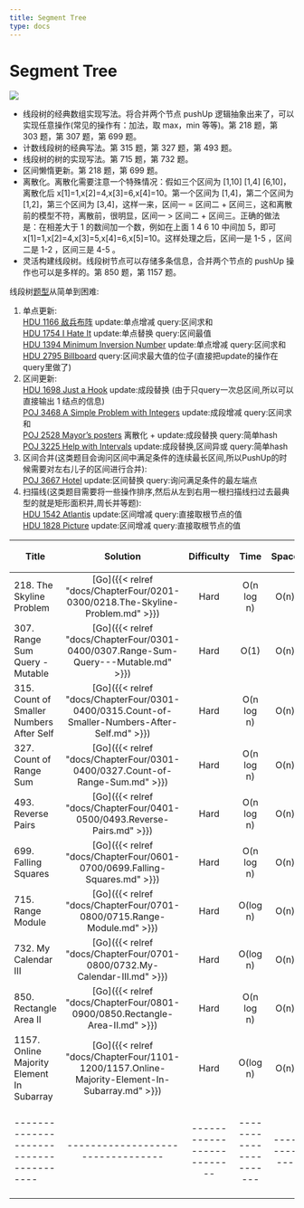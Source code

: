 ```yaml
---
title: Segment Tree
type: docs
---
```


# Segment Tree

![](https://img.halfrost.com/Leetcode/Segment_Tree.png)

- 线段树的经典数组实现写法。将合并两个节点 pushUp 逻辑抽象出来了，可以实现任意操作(常见的操作有：加法，取 max，min 等等)。第 218 题，第 303 题，第 307 题，第 699 题。
- 计数线段树的经典写法。第 315 题，第 327 题，第 493 题。
- 线段树的树的实现写法。第 715 题，第 732 题。
- 区间懒惰更新。第 218 题，第 699 题。
- 离散化。离散化需要注意一个特殊情况：假如三个区间为 [1,10] [1,4] [6,10]，离散化后 x[1]=1,x[2]=4,x[3]=6,x[4]=10。第一个区间为 [1,4]，第二个区间为 [1,2]，第三个区间为 [3,4]，这样一来，区间一 = 区间二 + 区间三，这和离散前的模型不符，离散前，很明显，区间一 > 区间二 + 区间三。正确的做法是：在相差大于 1 的数间加一个数，例如在上面 1 4 6 10 中间加 5，即可 x[1]=1,x[2]=4,x[3]=5,x[4]=6,x[5]=10。这样处理之后，区间一是 1-5 ，区间二是 1-2 ，区间三是 4-5 。
- 灵活构建线段树。线段树节点可以存储多条信息，合并两个节点的 pushUp 操作也可以是多样的。第 850 题，第 1157 题。


线段树[题型](https://blog.csdn.net/xuechelingxiao/article/details/38313105)从简单到困难:

1. 单点更新:  
	[HDU 1166 敌兵布阵](http://acm.hdu.edu.cn/showproblem.php?pid=1166) update:单点增减 query:区间求和  
	[HDU 1754 I Hate It](http://acm.hdu.edu.cn/showproblem.php?pid=1754) update:单点替换 query:区间最值  
	[HDU 1394 Minimum Inversion Number](http://acm.hdu.edu.cn/showproblem.php?pid=1394) update:单点增减 query:区间求和  
	[HDU 2795 Billboard](http://acm.hdu.edu.cn/showproblem.php?pid=2795) query:区间求最大值的位子(直接把update的操作在query里做了)
2. 区间更新:  
	[HDU 1698 Just a Hook](http://acm.hdu.edu.cn/showproblem.php?pid=1698) update:成段替换 (由于只query一次总区间,所以可以直接输出 1 结点的信息)  
	[POJ 3468 A Simple Problem with Integers](http://poj.org/problem?id=3468) update:成段增减 query:区间求和  
	[POJ 2528 Mayor’s posters](http://poj.org/problem?id=2528) 离散化 + update:成段替换 query:简单hash  
	[POJ 3225 Help with Intervals](http://poj.org/problem?id=3225) update:成段替换,区间异或 query:简单hash
3. 区间合并(这类题目会询问区间中满足条件的连续最长区间,所以PushUp的时候需要对左右儿子的区间进行合并):  
	[POJ 3667 Hotel](http://poj.org/problem?id=3667) update:区间替换 query:询问满足条件的最左端点
4. 扫描线(这类题目需要将一些操作排序,然后从左到右用一根扫描线扫过去最典型的就是矩形面积并,周长并等题):  
	[HDU 1542 Atlantis](http://acm.hdu.edu.cn/showproblem.php?pid=1542) update:区间增减 query:直接取根节点的值  
	[HDU 1828 Picture](http://acm.hdu.edu.cn/showproblem.php?pid=1828) update:区间增减 query:直接取根节点的值

| Title | Solution | Difficulty | Time | Space | 收藏 |
| ----- | :--------: | :----------: | :----: | :-----: |:-----: |
|218. The Skyline Problem | [Go]({{< relref "docs/ChapterFour/0201-0300/0218.The-Skyline-Problem.md" >}})| Hard | O(n log n)| O(n)|❤️|
|307. Range Sum Query - Mutable | [Go]({{< relref "docs/ChapterFour/0301-0400/0307.Range-Sum-Query---Mutable.md" >}})| Hard | O(1)| O(n)||
|315. Count of Smaller Numbers After Self | [Go]({{< relref "docs/ChapterFour/0301-0400/0315.Count-of-Smaller-Numbers-After-Self.md" >}})| Hard | O(n log n)| O(n)||
|327. Count of Range Sum | [Go]({{< relref "docs/ChapterFour/0301-0400/0327.Count-of-Range-Sum.md" >}})| Hard | O(n log n)| O(n)|❤️|
|493. Reverse Pairs | [Go]({{< relref "docs/ChapterFour/0401-0500/0493.Reverse-Pairs.md" >}})| Hard | O(n log n)| O(n)||
|699. Falling Squares | [Go]({{< relref "docs/ChapterFour/0601-0700/0699.Falling-Squares.md" >}})| Hard | O(n log n)| O(n)|❤️|
|715. Range Module | [Go]({{< relref "docs/ChapterFour/0701-0800/0715.Range-Module.md" >}})| Hard | O(log n)| O(n)|❤️|
|732. My Calendar III  | [Go]({{< relref "docs/ChapterFour/0701-0800/0732.My-Calendar-III.md" >}})| Hard | O(log n)| O(n)|❤️|
|850. Rectangle Area II  | [Go]({{< relref "docs/ChapterFour/0801-0900/0850.Rectangle-Area-II.md" >}})| Hard | O(n log n)| O(n)|❤️|
|1157. Online Majority Element In Subarray | [Go]({{< relref "docs/ChapterFour/1101-1200/1157.Online-Majority-Element-In-Subarray.md" >}})| Hard | O(log n)| O(n)|❤️|
|---------------------------------------|---------------------------------|--------------------------|-----------------------|-----------|--------|